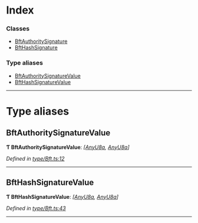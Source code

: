 

# Index

### Classes

* [BftAuthoritySignature](../classes/_type_bft_.bftauthoritysignature.md)
* [BftHashSignature](../classes/_type_bft_.bfthashsignature.md)

### Type aliases

* [BftAuthoritySignatureValue](_type_bft_.md#bftauthoritysignaturevalue)
* [BftHashSignatureValue](_type_bft_.md#bfthashsignaturevalue)

---

# Type aliases

<a id="bftauthoritysignaturevalue"></a>

##  BftAuthoritySignatureValue

**Ƭ BftAuthoritySignatureValue**: *[[AnyU8a](_types_.md#anyu8a), [AnyU8a](_types_.md#anyu8a)]*

*Defined in [type/Bft.ts:12](https://github.com/polkadot-js/api/blob/b8fabfe/packages/types/src/type/Bft.ts#L12)*

___
<a id="bfthashsignaturevalue"></a>

##  BftHashSignatureValue

**Ƭ BftHashSignatureValue**: *[[AnyU8a](_types_.md#anyu8a), [AnyU8a](_types_.md#anyu8a)]*

*Defined in [type/Bft.ts:43](https://github.com/polkadot-js/api/blob/b8fabfe/packages/types/src/type/Bft.ts#L43)*

___

